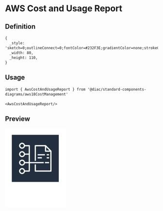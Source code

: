 # AWS Cost and Usage Report

## Definition

```
{
  _style: 'sketch=0;outlineConnect=0;fontColor=#232F3E;gradientColor=none;strokeColor=#ffffff;fillColor=#232F3E;dashed=0;verticalLabelPosition=middle;verticalAlign=bottom;align=center;html=1;whiteSpace=wrap;fontSize=10;fontStyle=1;spacing=3;shape=mxgraph.aws4.productIcon;prIcon=mxgraph.aws4.cost_and_usage_report;',
  _width: 80,
  _height: 110,
}
```

## Usage

```
import { AwsCostAndUsageReport } from '@diac/standard-components-diagrams/aws18CostManagement'

<AwsCostAndUsageReport/>
```

## Preview

<img src="./aws-cost-and-usage-report.png" width="200"/>
